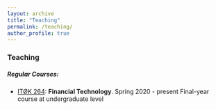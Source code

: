 ```yaml
---
layout: archive
title: "Teaching"
permalink: /teaching/
author_profile: true
---
```


### Teaching

##### Regular Courses:

-   [ITØK 264](https://www.uib.no/emne/IT%C3%98K264): **Financial Technology**. Spring 2020 - present
    Final-year course at undergraduate level  
